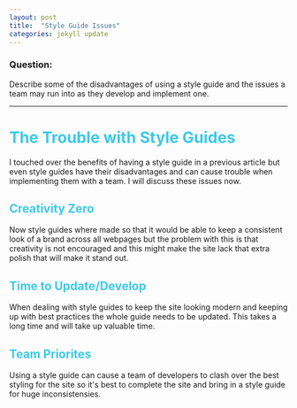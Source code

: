 ```yaml
---
layout: post
title:  "Style Guide Issues"
categories: jekyll update
---
```

### Question:
Describe some of the disadvantages of using a style guide and the issues a team may run into as they develop and implement one.
<hr>

 <h1 style="color:#3CCAE6">The Trouble with Style Guides</h1>

I touched over the benefits of having a style guide in a previous article but even style guides have their disadvantages and can cause trouble when implementing them with a team. I will discuss these issues now.

 <h2 style="color:#3CCAE6">Creativity Zero</h2>

 Now style guides where made so that it would be able to keep a consistent look of a brand across all webpages but the problem with this is that creativity is not encouraged and this might make the site lack that extra polish that will make it stand out.


 <h2 style="color:#3CCAE6">Time to  Update/Develop</h2>
When dealing with style guides to keep the site looking modern and keeping up with best practices the whole guide needs to be updated. This takes a long time and will take up valuable time. 


 <h2 style="color:#3CCAE6">Team Priorites</h2>

 Using a style guide can cause a team of developers to clash over the best styling for the site so it's best to complete the site and bring in a style guide for huge inconsistensies. 
